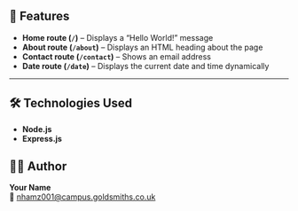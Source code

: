 ## 🚀 Features
- **Home route (`/`)** – Displays a “Hello World!” message  
- **About route (`/about`)** – Displays an HTML heading about the page  
- **Contact route (`/contact`)** – Shows an email address  
- **Date route (`/date`)** – Displays the current date and time dynamically  

---

## 🛠️ Technologies Used
- **Node.js**  
- **Express.js**  

## 🧑‍💻 Author
**Your Name**  
📧 nhamz001@campus.goldsmiths.co.uk 
